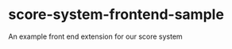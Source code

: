 score-system-frontend-sample
============================

An example front end extension for our score system
